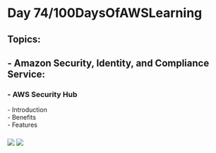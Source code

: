 <h1> Day 74/100DaysOfAWSLearning </h1>
<h2> Topics: </h2>

 <h2>  - Amazon Security, Identity, and Compliance Service: </h2>

<h3> - AWS Security Hub </h3>
         - Introduction <br>
         - Benefits <br> 
         - Features <br>
     
         
  <h3>   </h3>
       

<img src = "https://github.com/thetechgirlgita/100-days-of-aws-learning/blob/master/Images/Day74/74_1.jpg?raw=true">
<img src = "https://github.com/thetechgirlgita/100-days-of-aws-learning/blob/master/Images/Day74/74_2.jpg?raw=true">
